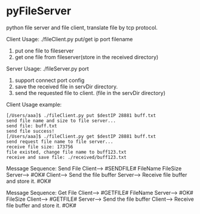 # pyFileServer
python file server and file client, translate file by tcp protocol. 

Client Usage:
./fileClient.py put/get ip port filename
1. put one file to fileserver
2. get one file from fileserver(store in the received directory)

Server Usage:
./fileServer.py port
1. support connect port config
2. save the received file in servDir directory.
3. send the requested file to client. (file in the servDir directory)

Client Usage example:
```
[/Users/aaa]$ ./fileClient.py put $destIP 28881 buff.txt
send file name and size to file server...
send file: buff.txt
send file success!
[/Users/aaa]$ ./fileClient.py get $destIP 28881 buff.txt
send request file name to file server...
receive file size: 173756
file existed, change file name to buff123.txt
receive and save file: ./received/buff123.txt
```

Message Sequence: Send File
Client-->
  #SENDFILE#
  FileName
  FileSize
Server-->
  #OK#
Client--> Send the file buffer
Server--> Receive file buffer and store it.
  #OK#

Message Sequence: Get File
Client-->
  #GETFILE#
  FileName
Server-->
  #OK#
  FileSize
Client-->
  #GETFILE#
Server--> Send the file buffer
Client--> Receive file buffer and store it.
  #OK#

